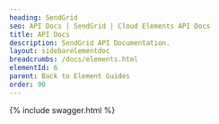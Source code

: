 ```yaml
---
heading: SendGrid
seo: API Docs | SendGrid | Cloud Elements API Docs
title: API Docs
description: SendGrid API Documentation.
layout: sidebarelementdoc
breadcrumbs: /docs/elements.html
elementId: 6
parent: Back to Element Guides
order: 90
---
```


{% include swagger.html %}
